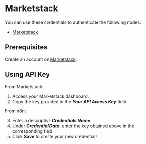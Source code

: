 # Marketstack

You can use these credentials to authenticate the following nodes:

- [Marketstack](/workflow/integrations/nodes/workflow-nodes-base.marketstack/)

## Prerequisites

Create an account on [Marketstack](https://marketstack.com/).

## Using API Key

From Marketstack:

1. Access your Marketstack dashboard.
2. Copy the key provided in the ***Your API Access Key*** field.

From n8n:

3. Enter a descriptive ***Credentials Name***.
4. Under ***Credential Data***, enter the key obtained above in the corresponding field.
5. Click **Save** to create your new credentials.
